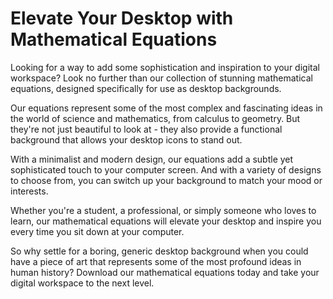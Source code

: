 <!--font:Poppins-->

# Elevate Your Desktop with Mathematical Equations

Looking for a way to add some sophistication and inspiration to your digital workspace? Look no further than our collection of stunning mathematical equations, designed specifically for use as desktop backgrounds.

Our equations represent some of the most complex and fascinating ideas in the world of science and mathematics, from calculus to geometry. But they're not just beautiful to look at - they also provide a functional background that allows your desktop icons to stand out.

With a minimalist and modern design, our equations add a subtle yet sophisticated touch to your computer screen. And with a variety of designs to choose from, you can switch up your background to match your mood or interests.

Whether you're a student, a professional, or simply someone who loves to learn, our mathematical equations will elevate your desktop and inspire you every time you sit down at your computer.

So why settle for a boring, generic desktop background when you could have a piece of art that represents some of the most profound ideas in human history? Download our mathematical equations today and take your digital workspace to the next level.

<!--

Write me markdown content of website with wallpaper:

"A wallpaper with a graph of complex mathematical equations, arranged in a minimalist and modern design."

The header of the page should not be copy of the text but rather a real content of the website which is using this wallpaper.


---


# Mathematical Equations Wallpaper

Welcome to our website featuring a stunning wallpaper design showcasing complex mathematical equations arranged in a minimalist and modern style. This wallpaper is perfect for those who appreciate the beauty of mathematics and want to add a touch of sophistication to their desktop or mobile device.

Our wallpaper features a graph of intricate equations that will inspire and challenge your mind. The clean, simple design allows the equations to take center stage, making this wallpaper both functional and aesthetically pleasing.

Whether you are a mathematician, scientist, or simply someone who appreciates the beauty of numbers, our mathematical equations wallpaper is the perfect addition to your digital collection. Download it now and let the power of mathematics inspire you every day!


---


Heading should not include word "wallpaper". The website should not be about the wallpaper itself, wallpaper is just a related background, rewrite whole content.


---


# Mathematical Equations for Your Desktop

Looking for a desktop background that will inspire you every day? Look no further than our collection of stunning mathematical equations, arranged in a minimalist and modern design.

Our mathematical equations are not just beautiful to look at - they represent some of the most complex and fascinating ideas in the world of science and mathematics. From calculus to geometry, our equations cover a wide range of topics and are sure to challenge and inspire you.

But our equations aren't just for mathematicians and scientists - anyone can appreciate their beauty and elegance. Whether you're a student, a professional, or simply someone who loves to learn, our equations will add a touch of sophistication and inspiration to your desktop.

So why settle for a boring, generic desktop background when you could have a piece of art that represents some of the most profound ideas in human history? Download our mathematical equations today and let them inspire you every time you sit down at your computer.


---


Heading is too long, rewrite whole content.


---


# Mathematical Equations for Your Desktop Background

Add some inspiration to your computer with our collection of stunning mathematical equations, arranged in a minimalist and modern design. Our equations represent some of the most complex and fascinating ideas in the world of science and mathematics, from calculus to geometry.

Our backgrounds are not just beautiful to look at - they are also functional. The clean, simple design allows your desktop icons to stand out, while the equations provide a subtle yet sophisticated touch.

Whether you're a student, a professional, or simply someone who loves to learn, our equations will add a touch of elegance and inspiration to your digital workspace. And with a variety of designs to choose from, you can switch up your background to match your mood or interests.

So why settle for a boring, generic desktop background when you could have a piece of art that represents some of the most profound ideas in human history? Download our mathematical equations today and let them inspire you every time you sit down at your computer.


---


Heading is too long, rewrite whole content.


---


# Elevate Your Desktop with Mathematical Equations

Looking for a way to add some sophistication and inspiration to your digital workspace? Look no further than our collection of stunning mathematical equations, designed specifically for use as desktop backgrounds.

Our equations represent some of the most complex and fascinating ideas in the world of science and mathematics, from calculus to geometry. But they're not just beautiful to look at - they also provide a functional background that allows your desktop icons to stand out.

With a minimalist and modern design, our equations add a subtle yet sophisticated touch to your computer screen. And with a variety of designs to choose from, you can switch up your background to match your mood or interests.

Whether you're a student, a professional, or simply someone who loves to learn, our mathematical equations will elevate your desktop and inspire you every time you sit down at your computer.

So why settle for a boring, generic desktop background when you could have a piece of art that represents some of the most profound ideas in human history? Download our mathematical equations today and take your digital workspace to the next level.


---


Write me a Google font which is best fitting for the website.

Pick from the list:
- Futura
- Roboto
- Lato
- Playfair Display
- Raleway
- Lobster
- Barlow Condensed
- Alegreya
- Dancing Script
- IBM Plex Sans
- Exo 2
- Open Sans
- Great Vibes
- Inter
- Poppins
- Montserrat
- Orbitron


Write just the font name nothing else.


---


Poppins

-->
